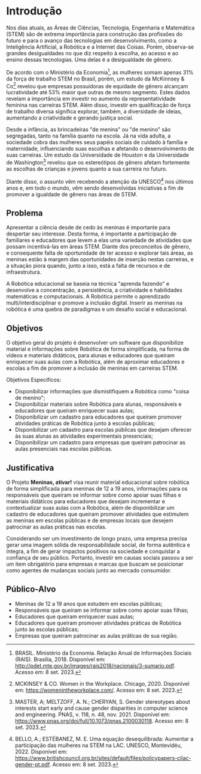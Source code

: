 # Introdução

Nos dias atuais, as Áreas de Ciências, Tecnologia, Engenharia e Matemática (STEM) são de extrema importância para construção das profissões do futuro e para o avanço das tecnologias em desenvolvimento, como a Inteligência Artificial, a Robótica e a Internet das Coisas. Porém, observa-se grandes desigualdades no que diz respeito à escolha, ao acesso e ao ensino dessas tecnologias. Uma delas é a desigualdade de gênero.

De acordo com o Ministério da Economia[^1], as mulheres somam apenas 31% da força de trabalho STEM no Brasil, porém, um estudo da McKinnsey & Co[^2] revelou que empresas possuidoras de equidade de gênero alcançam lucratividade até 53% maior que outras de mesmo segmento. Estes dados revelam a importância em investir no aumento da representatividade feminina nas carreiras STEM. Além disso, investir em qualificação de força de trabalho diversa significa explorar, também, a diversidade de ideias, aumentando a criatividade e gerando justiça social.

Desde a infância, as brincadeiras "de menina" ou "de menino" são segregadas, tanto na família quanto na escola. Já na vida adulta, a sociedade cobra das mulheres seus papéis sociais de cuidado à família e maternidade, influenciando suas escolhas e afetando o desenvolvimento de suas carreiras. Um estudo da Universidade de Houston e da Universidade de Washington[^3] revelou que os estereótipos de gênero afetam fortemente as escolhas de crianças e jovens quanto a sua carreira no futuro.

Diante disso, o assunto vêm recebendo a atenção da UNESCO[^4] nos últimos anos e, em todo o mundo, vêm sendo desenvolvidas iniciativas a fim de promover a igualdade de gênero nas áreas de STEM.

[^1]: BRASIL. Ministério da Economia. Relação Anual de Informações Sociais (RAIS). Brasília, 2018. Disponível em: <http://pdet.mte.gov.br/images/rais2018/nacionais/3-sumario.pdf>. Acesso em: 8 set. 2023.
[^2]: MCKINSEY & CO. Women in the Workplace. Chicago, 2020. Disponível em: <https://womenintheworkplace.com/>. Acesso em: 8 set. 2023.
[^3]: MASTER, A; MELTZOFF, A. N.; CHERYAN, S. Gender stereotypes about interests start early and cause gender disparities in computer science and engineering. PNAS, v. 118, n. 48, nov. 2021. Disponível em: <https://www.pnas.org/doi/full/10.1073/pnas.2100030118>. Acesso em: 8 set. 2023.
[^4]: BELLO, A.; ESTÉBANEZ, M. E. Uma equação desequilibrada: Aumentar a participação das mulheres na STEM na LAC. UNESCO, Montevidéu, 2022. Disponível em: <https://www.britishcouncil.org.br/sites/default/files/policypapers-cilac-gender-pt.pdf>. Acesso em: 8 set. 2023.

## Problema

Apresentar a ciência desde de cedo às meninas é importante para despertar seu interesse. Desta forma, é importante a participação de familiares e educadores que levem a elas uma variedade de atividades que possam incentivá-las em áreas STEM. Diante dos preconceitos de gênero, e consequente falta de oportunidade de ter acesso e explorar tais áreas, as meninas estão à margem das oportunidades de inserção nestas carreiras, e a situação piora quando, junto a isso, está a falta de recursos e de infraestrutura.

A Robótica educacional se baseia na técnica "aprenda fazendo" e desenvolve a concentração, a persistência, a criatividade e habilidades matemáticas e computacionais. A Robótica permite o aprendizado multi/interdisciplinar e promove a inclusão digital. Inserir as meninas na robótica é uma quebra de paradigmas e um desafio social e educacional. 

## Objetivos

O objetivo geral do projeto é desenvolver um software que disponibilize material e informações sobre Robótica de forma simplificada, na forma de vídeos e materiais didáticos, para alunas e educadores que queiram enriquecer suas aulas com a Robótica, além de aproximar educadores e escolas a fim de promover a inclusão de meninas em carreiras STEM.

Objetivos Específicos:

* Disponibilizar informações que dismistifiquem a Robótica como "coisa de menino";
* Disponibilizar materiais sobre Robótica para alunas, responsáveis e educadores que queiram enriquecer suas aulas;
* Disponibilizar um cadastro para educadores que queiram promover atividades práticas de Robótica junto à escolas públicas;
* Disponibilizar um cadastro para escolas públicas que desejam oferecer às suas alunas as atividades experimentais presenciais;
* Disponibilizar um cadastro para empresas que queiram patrocinar as aulas presenciais nas escolas públicas.

## Justificativa

O Projeto **Meninas, ativar!** visa reunir material educacional sobre robótica de forma simplificada para meninas de 12 a 19 anos, informações para os responsáveis que queiram se informar sobre como apoiar suas filhas e materiais didáticos para educadores que desejam incrementar e contextualizar suas aulas com a Robótica, além de disponibilizar um cadastro de educadores que queiram promover atividades que estimulem as meninas em escolas públicas e de empresas locais que desejem patrocinar as aulas práticas nas escolas.

Considerando ser um investimento de longo prazo, uma empresa precisa gerar uma imagem sólida de responsabilidade social, de forma autêntica e íntegra, a fim de gerar impactos positivos na sociedade e conquistar a confiança de seu público. Portanto, investir em causas sociais passou a ser um item obrigatório para empresas e marcas que buscam se posicionar como agentes de mudanças sociais junto ao mercado consumidor. 

## Público-Alvo

* Meninas de 12 a 19 anos que estudem em escolas públicas;
* Responsáveis que queiram se informar sobre como apoiar suas filhas;
* Educadores que queiram enriquecer suas aulas;
* Educadores que queiram promover atividades práticas de Robótica junto às escolas públicas;
* Empresas que queiram patrocinar as aulas práticas de sua região.

